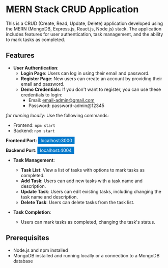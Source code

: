 # MERN Stack CRUD Application

This is a CRUD (Create, Read, Update, Delete) application developed using the MERN (MongoDB, Express.js, React.js, Node.js) stack. The application includes features for user authentication, task management, and the ability to mark tasks as completed.

## Features
  
- **User Authentication**:
  - **Login Page**: Users can log in using their email and password.
  - **Register Page**: New users can create an account by providing their email and password.
  - **Demo Credentials**: If you don't want to register, you can use these credentials to login:
    - Email: email-admin@gmail.com
    - Password: password-admin@12345
    
 *for running locally:*
 Use the following commands:
 
 - Frontend: `npm start`
 - Backend: `npm start`

 **Frontend Port**: <span style="background-color: #007acc; color: white; padding: 0.2rem 0.5rem;">localhost:3000</span>
 
 **Backend Port**: <span style="background-color: #007acc; color: white; padding: 0.2rem 0.5rem;">localhost:4004</span>

- **Task Management**:
  - **Task List**: View a list of tasks with options to mark tasks as completed.
  - **Add Task**: Users can add new tasks with a task name and description.
  - **Update Task**: Users can edit existing tasks, including changing the task name and description.
  - **Delete Task**: Users can delete tasks from the task list.

- **Task Completion**:
  - Users can mark tasks as completed, changing the task's status.

## Prerequisites

- Node.js and npm installed
- MongoDB installed and running locally or a connection to a MongoDB database
